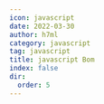 ```yaml
---
icon: javascript
date: 2022-03-30
author: h7ml
category: javascript
tag: javascript
title: javascript Bom
index: false
dir:
  order: 5
---
```

